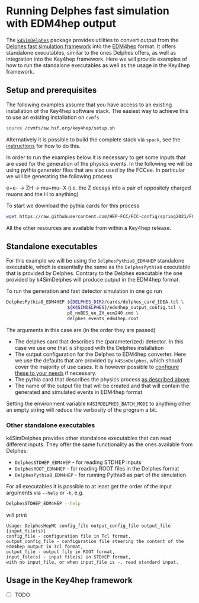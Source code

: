# Running Delphes fast simulation with EDM4hep output

The [`k4SimDelphes`](https://github.com/key4hep/k4SimDelphes) package provides utilities to convert output from the [Delphes fast simulation framework](https://cp3.irmp.ucl.ac.be/projects/delphes) into the [EDM4hep](https://github.com/key4hep/EDM4hep) format. It offers standalone executables, similar to the ones Delphes offers, as well as integration into the Key4hep framework. Here we will provide examples of how to run the standalone executables as well as the usage in the Key4hep framework.

## Setup and prerequisites
The following examples assume that you have access to an existing installation of the Key4hep software stack. The easiest way to achieve this to use an existing installation on `cvmfs`
```bash
source /cvmfs/sw.hsf.org/key4hep/setup.sh
```
Alternatively it is possible to build the complete stack via `spack`, see the [instructions](https://key4hep.github.io/key4hep-doc/spack-build-instructions-for-librarians/README.html) for how to do this.

In order to run the examples below it is necessary to get some inputs that are used for the generation of the physics events. In the following we will be using pythia generator files that are also used by the FCCee. In particular we will be generating the following process

e+e- -> ZH -> mu+mu- X (i.e. the Z decays into a pair of oppositely charged muons and the H to anything)

To start we download the pythia cards for this process
```bash
wget https://raw.githubusercontent.com/HEP-FCC/FCC-config/spring2021/FCCee/Generator/Pythia8/p8_noBES_ee_ZH_ecm240.cmd
```

All the other resources are available from within a Key4hep release.

## Standalone executables

For this example we will be using the `DelphesPythia8_EDM4HEP` standalone executable, which is essentially the same as the `DelphesPythia8` executable that is provided by Delphes. Contrary to the Delphes executable the one provided by k4SimDelphes will produce output in the EDM4hep format.

To run the generation and fast detector simulation in one go run
```bash
DelphesPythia8_EDM4HEP ${DELPHES_DIR}/cards/delphes_card_IDEA.tcl \
                       ${K4SIMDELPHES}/edm4hep_output_config.tcl \
                       p8_noBES_ee_ZH_ecm240.cmd \
                       delphes_events_edm4hep.root
```

The arguments in this case are (in the order they are passed)
- The delphes card that describes the (parameterized) detector. In this case we use one that is shipped with the Delphes installation
- The output configuration for the Delphes to EDM4hep converter. Here we use the defaults that are provided by `k4SimDelphes`, which should cover the majority of use cases. It is however possible to [configure these to your needs](https://github.com/key4hep/k4SimDelphes/blob/main/doc/output_config.md) if necessary.
- The pythia card that describes the physics process [as described above](#setup-and-prerequisites)
- The name of the output file that will be created and that will contain the generated and simulated events in EDM4hep format

Setting the environment variable `K4SIMDELPHES_BATCH_MODE` to anything other an empty string will reduce the verbosity of the program a bit.

### Other standalone executables
k4SimDelphes provides other standalone executables that can read different inputs. They offer the same functionality as the ones available from Delphes:
- `DelphesSTDHEP_EDM4HEP` - for reading STDHEP inputs
- `DelphesROOT_EDM4HEP` - for reading ROOT files in the Delphes format
- `DelphesPythia8_EDM4HEP` - for running Pythia8 as part of the simulation

For all executables it is possible to at least get the order of the input arguments via `--help` or `-h`, e.g.
```bash
DelphesSTDHEP_EDM4HEP --help
```
will print
```console
Usage: DelphesHepMC config_file output_config_file output_file [input_file(s)]
config_file - configuration file in Tcl format,
output_config_file - configuration file steering the content of the edm4hep output in Tcl format,
output_file - output file in ROOT format,
input_file(s) - input file(s) in STDHEP format,
with no input_file, or when input_file is -, read standard input.

```

## Usage in the Key4hep framework

- [ ] TODO
